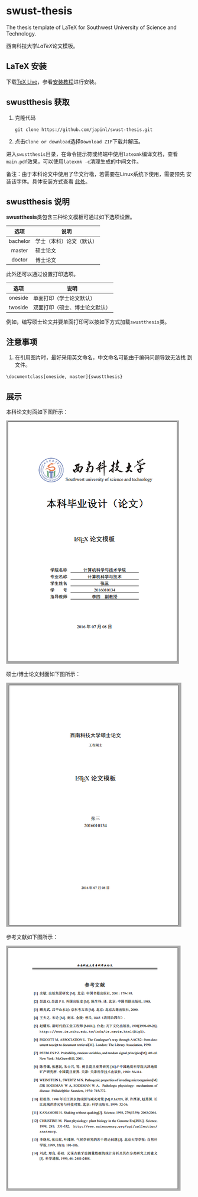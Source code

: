 swust-thesis
============

The thesis template of LaTeX for Southwest University of Science and
Technology.

西南科技大学*LaTeX*论文模板。

LaTeX 安装
--------

下载[TeX Live][]，参看[安装教程][]进行安装。

swustthesis 获取
----------------

1. 克隆代码
   ```
   git clone https://github.com/japinl/swust-thesis.git
   ```
2. 点击`Clone or download`选择`Download ZIP`下载并解压。

进入`swustthesis`目录，在命令提示符或终端中使用`latexmk`编译文档，查看
`main.pdf`效果，可以使用`latexmk -c`清理生成的中间文件。

备注：由于本科论文中使用了华文行楷，若需要在Linux系统下使用，需要预先
安装该字体。具体安装方式查看
[此处](http://blog.csdn.net/Kai_gai/article/details/51281440)。

swustthesis 说明
----------------

**swustthesis**类包含三种论文模板可通过如下选项设置。

| 选项     | 说明                      |
|:--------:|---------------------------|
| bachelor | 学士（本科）论文（默认）  |
| master   | 硕士论文                  |
| doctor   | 博士论文                  |

此外还可以通过设置打印选项。

| 选项    | 说明                          |
|---------|-------------------------------|
| oneside | 单面打印（学士论文默认）      |
| twoside | 双面打印（硕士、博士论文默认）|

例如，编写硕士论文并要单面打印可以按如下方式加载`swustthesis`类。

注意事项
--------

1. 在引用图片时，最好采用英文命名，中文命名可能由于编码问题导致无法找
   到文件。

```
\documentclass[oneside, master]{swustthesis}
```

展示
-----

本科论文封面如下图所示：

![本科论文封面](figures/bachelor_titlepage.png)

硕士/博士论文封面如下图所示：

![硕士/博士论文封面](figures/master_doctor_titlepage.png)

参考文献如下图所示：

![参考文献](figures/reference_example.png)

[TeX Live]: http://tug.org/texlive/
[安装教程]: http://tug.org/texlive/quickinstall.html

